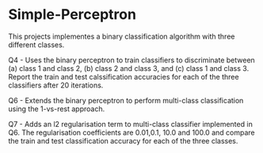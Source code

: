 # Simple-Perceptron

This projects implementes a binary classification algorithm with three different classes.




Q4 - Uses the binary perceptron to train classifiers to discriminate between (a) class 1 and class 2, (b) class 2 and class 3, and (c) class 1 and class 3. Report the train and test calssification accuracies for each of the three classifiers after 20 iterations.

Q6 -  Extends the binary perceptron to perform multi-class classification using the 1-vs-rest approach. 

Q7 - Adds an l2 regularisation term to multi-class classifier implemented in Q6. The regularisation coefficients are 0.01,0.1, 10.0 and 100.0 and compare the train and test classification accuracy for each of the three classes.
